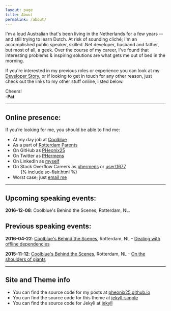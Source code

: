 ```yaml
---
layout: page
title: About
permalink: /about/
---
```


I'm a loud Australian that's been living in the Netherlands for a few years -- and still trying to learn Dutch.
At risk of sounding cliché; I'm an accomplished public speaker, skilled .Net developer, husband and father, but most of all, a geek. 
Over the course of my career, I've found that interesting problems & inspiring solutions are what gets me out of bed in the morning.

If you're interested in my previous roles or experience you can look at my [Developer Story](http://stackoverflow.com/story/phermens), 
or if looking to get in touch for any other reason, just check out the links to my other stuff online, listed below.

Cheers!    
-**Pat**

----

## Online presence: 

If you’re looking for me, you should be able to find me:

- At my day job at [Coolblue](http://coolblue.nl)
- As a part of [Rotterdam Parents](http://rotterdamparents.nl)
- On GitHub as <data data-icon="ei-sc-github"></data> [PHeonix25](https://github.com/PHeonix25/)
- On Twitter as <data data-icon="ei-sc-twitter"></data> [PHermens](https://twitter.com/phermens)
- On LinkedIn as <data data-icon="ei-sc-linkedin"></data> [myself](https://linkedin.com/in/phermens)
- On Stack Overflow Careers as [phermens](http://stackoverflow.com/cv/phermens) or [user\1677](https://stackoverflow.com/users/1677/pat-hermens)
  <ul class="stackoverflow-flair">{% include so-flair.html %}</ul>
- Worst case; just <data data-icon="ei-envelope"></data> [email me](mailto:p@hermens.com.au)

----

## Upcoming speaking events:

**2016-12-08**: Coolblue's Behind the Scenes, Rotterdam, NL.

## Previous speaking events:

**2016-04-22**: [Coolblue's Behind the Scenes](https://www.coolblue.nl/behindthescenes2104), Rotterdam, NL - [Dealing with offline dependencies](http://www.slideshare.net/PHeonix25/behind-the-scenes-at-coolblue-april-2016-61234596)

**2015-11-12**: [Coolblue's Behind the Scenes](https://www.coolblue.nl/behindthescenes1211), Rotterdam, NL - [On the shoulders of giants](http://www.slideshare.net/CBbehindthescenes/coolblue-behind-the-scenes-pat-hermens-on-the-shoulders-of-giants-55080577) 

----

## Site and Theme info

- You can find the source code for my posts at <data data-icon="ei-sc-github"></data>  [pheonix25.github.io](https://github.com/PHeonix25/pheonix25.github.io) 
- You can find the source code for this theme at <data data-icon="ei-sc-github"></data>  [jekyll-simple](https://github.com/wild-flame/jekyll-simple)
- You can find the source code for Jekyll at <data data-icon="ei-sc-github"></data>  [jekyll](https://github.com/jekyll/jekyll)
